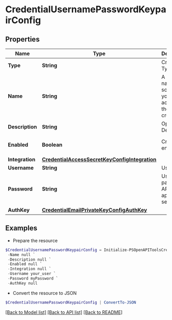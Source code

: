 # CredentialUsernamePasswordKeypairConfig
## Properties

Name | Type | Description | Notes
------------ | ------------- | ------------- | -------------
**Type** | **String** | Credential Type Code | 
**Name** | **String** | A unique name scoped to your account for the credential | 
**Description** | **String** | Optional Description | [optional] 
**Enabled** | **Boolean** | Credential enabled | [optional] [default to $true]
**Integration** | [**CredentialAccessSecretKeyConfigIntegration**](CredentialAccessSecretKeyConfigIntegration.md) |  | [optional] 
**Username** | **String** | Username | 
**Password** | **String** | User password, API Key, or applicable secret | 
**AuthKey** | [**CredentialEmailPrivateKeyConfigAuthKey**](CredentialEmailPrivateKeyConfigAuthKey.md) |  | 

## Examples

- Prepare the resource
```powershell
$CredentialUsernamePasswordKeypairConfig = Initialize-PSOpenAPIToolsCredentialUsernamePasswordKeypairConfig  -Type null `
 -Name null `
 -Description null `
 -Enabled null `
 -Integration null `
 -Username your_user `
 -Password myPassword `
 -AuthKey null
```

- Convert the resource to JSON
```powershell
$CredentialUsernamePasswordKeypairConfig | ConvertTo-JSON
```

[[Back to Model list]](../README.md#documentation-for-models) [[Back to API list]](../README.md#documentation-for-api-endpoints) [[Back to README]](../README.md)

